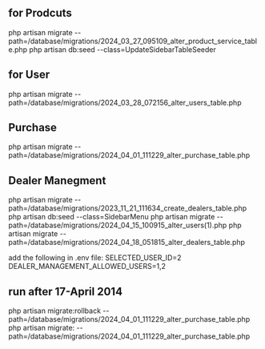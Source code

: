 ## for Prodcuts

php artisan migrate --path=/database/migrations/2024_03_27_095109_alter_product_service_table.php
php artisan db:seed --class=UpdateSidebarTableSeeder

## for User

php artisan migrate --path=/database/migrations/2024_03_28_072156_alter_users_table.php

## Purchase

php artisan migrate --path=/database/migrations/2024_04_01_111229_alter_purchase_table.php


## Dealer Manegment

php artisan migrate --path=/database/migrations/2023_11_21_111634_create_dealers_table.php
php artisan db:seed --class=SidebarMenu
php artisan migrate --path=/database/migrations/2024_04_15_100915_alter_users(1).php
php artisan migrate --path=/database/migrations/2024_04_18_051815_alter_dealers_table.php

add the following in .env file:
SELECTED_USER_ID=2
DEALER_MANAGEMENT_ALLOWED_USERS=1,2

## run after 17-April 2014

php artisan migrate:rollback --path=/database/migrations/2024_04_01_111229_alter_purchase_table.php
php artisan migrate: --path=/database/migrations/2024_04_01_111229_alter_purchase_table.php